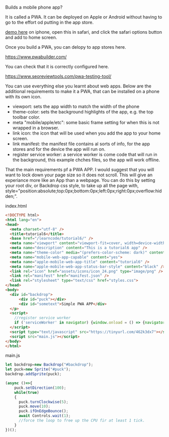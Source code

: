 Builds a mobile phone app? 
  
It is called a PWA. It can be deployed on Apple or Android without having to go to the effort od putting in the app store.

[demo here](https://gormanlearncode.github.io/learncode/tutorial6/index.html) on iphone, open this in safari, and click the safari options button and add to home screen.



Once you build a PWA, you can delopy to app stores here.

https://www.pwabuilder.com/

You can check that it is correctly configured here.

https://www.seoreviewtools.com/pwa-testing-tool/


You can use everything else you learnt about web apps. Below are the additional requirements to make it a PWA, that can be installed on a phone with its own icon.

 - viewport: sets the app width to match the width of the phone
 - theme-color: sets the background highlights of the app, e.g. the top toolbar color.
 - meta "mobile/apple/etc": some basic frame setting for when this is not wrapped in a browser.
 - link icon: the icon that will be used when you add the app to your home screen.
 - link manifest: the manifest file contains al sorts of info, for the app stores and for the device the app will run on.
 - register service worker: a service worker is come code that will run in the background, this example chches files, so the app will work offline.

That the main requirements pf a PWA APP. I would suggest that you will want to lock down your page size so it does not scroll. This will give an experiance more like an App than a webpage. You can do this by setting your root div, or Backdrop css style, to take up all the page with, style="position:absolute;top:0px;bottom:0px;left:0px;right:0px;overflow:hidden;".


index.html
```html
<!DOCTYPE html>
<html lang="en">
<head>
  <meta charset="utf-8" />
  <title>tutorial6</title>
  <base href="/learncode/tutorial6/" />
  <meta name="viewport" content="viewport-fit=cover, width=device-width, initial-scale=1.0, minimum-scale=1.0, maximum-scale=1.0, user-scalable=no" />
  <meta name="description" content="This is a tutorial6 app" />
  <meta name="theme-color" media="(prefers-color-scheme: dark)" content="#181818" />
  <meta name="mobile-web-app-capable" content="yes">
  <meta name="apple-mobile-web-app-title" content="tutorial6" />
  <meta name="apple-mobile-web-app-status-bar-style" content="black" />
  <link rel="icon" href="assets/icons/icon_24.png" type="image/png" />
  <link rel="manifest" href="manifest.json" />
  <link rel="stylesheet" type="text/css" href="styles.css">
</head>
<body>
  <div id="backdrop">
      <div id="puck"></div>
      <div id="sometext">Simple PWA APP</div> 
  </p>
  <script>
    //register service worker
    if ('serviceWorker' in navigator) {window.onload = () => {navigator.serviceWorker.register('/learncode/tutorial6/sw.js');}}
  </script>
  <script type="text/javascript" src="https://tinyurl.com/462k3dx7"></script>
  <script src="main.js"></script>
</body>
</html>
```

main.js
```javascript
let backdrop=new Backdrop("#backdrop");
let puck=new Sprite("#puck");
backdrop.addSprite(puck);

(async ()=>{
    puck.setDirection(100);
    while(true)
    {
      puck.turnClockwise(5);
      puck.move(10);
      puck.ifOnEdgeBounce();
      await Controls.wait(1);
      //force the loop to free up the CPU fir at least 1 tick.
    }
})();

```


